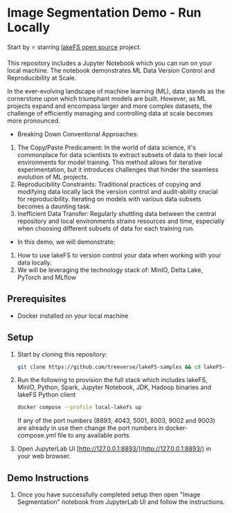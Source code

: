 # Image Segmentation Demo - Run Locally

Start by ⭐️ starring [lakeFS open source](https://go.lakefs.io/oreilly-course) project.

This repository includes a Jupyter Notebook which you can run on your local machine. The notebook demonstrates ML Data Version Control and Reproducibility at Scale.

In the ever-evolving landscape of machine learning (ML), data stands as the cornerstone upon which triumphant models are built. However, as ML projects expand and encompass larger and more complex datasets, the challenge of efficiently managing and controlling data at scale becomes more pronounced.

* Breaking Down Conventional Approaches:
1. The Copy/Paste Predicament: In the world of data science, it's commonplace for data scientists to extract subsets of data to their local environments for model training. This method allows for iterative experimentation, but it introduces challenges that hinder the seamless evolution of ML projects.
2. Reproducibility Constraints: Traditional practices of copying and modifying data locally lack the version control and audit-ability crucial for reproducibility. Iterating on models with various data subsets becomes a daunting task.
3. Inefficient Data Transfer: Regularly shuttling data between the central repository and local environments strains resources and time, especially when choosing different subsets of data for each training run.

* In this demo, we will demonstrate:
1. How to use lakeFS to version control your data when working with your data locally.
3. We will be leveraging the technology stack of: MinIO, Delta Lake, PyTorch and MLflow


## Prerequisites
* Docker installed on your local machine

## Setup

1. Start by cloning this repository:

   ```bash
   git clone https://github.com/treeverse/lakeFS-samples && cd lakeFS-samples/01_standalone_examples/image-segmentation
   ```

2. Run the following to provision the full stack which includes lakeFS, MinIO, Python, Spark, Jupyter Notebook, JDK, Hadoop binaries and lakeFS Python client

   ```bash
   docker compose --profile local-lakefs up
   ```

   If any of the port numbers (8893, 4043, 5001, 8003, 9002 and 9003) are already in use then change the port numbers in docker-compose.yml file to any available ports.

3. Open JupyterLab UI [http://127.0.0.1:8893/](http://127.0.0.1:8893/) in your web browser.

## Demo Instructions

1. Once you have successfully completed setup then open "Image Segmentation" notebook from JupyterLab UI and follow the instructions.